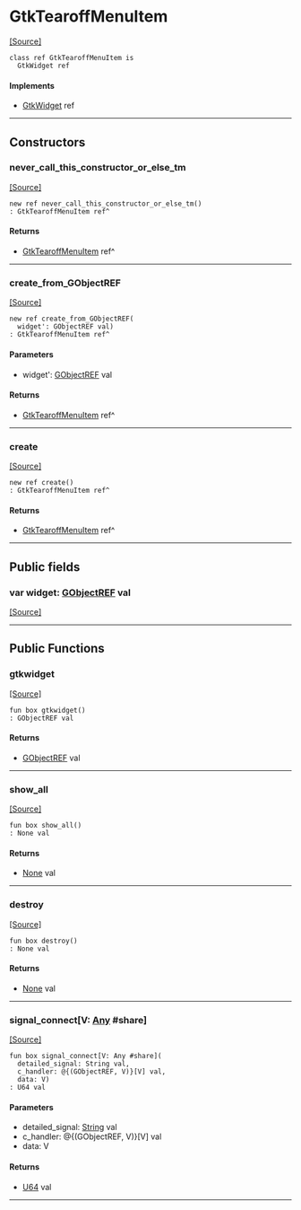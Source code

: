 # GtkTearoffMenuItem
<span class="source-link">[[Source]](src/gtk3/GtkTearoffMenuItem.md#L6)</span>
```pony
class ref GtkTearoffMenuItem is
  GtkWidget ref
```

#### Implements

* [GtkWidget](gtk3-GtkWidget.md) ref

---

## Constructors

### never_call_this_constructor_or_else_tm
<span class="source-link">[[Source]](src/gtk3/GtkTearoffMenuItem.md#L10)</span>


```pony
new ref never_call_this_constructor_or_else_tm()
: GtkTearoffMenuItem ref^
```

#### Returns

* [GtkTearoffMenuItem](gtk3-GtkTearoffMenuItem.md) ref^

---

### create_from_GObjectREF
<span class="source-link">[[Source]](src/gtk3/GtkTearoffMenuItem.md#L13)</span>


```pony
new ref create_from_GObjectREF(
  widget': GObjectREF val)
: GtkTearoffMenuItem ref^
```
#### Parameters

*   widget': [GObjectREF](gtk3-..-gobject-GObjectREF.md) val

#### Returns

* [GtkTearoffMenuItem](gtk3-GtkTearoffMenuItem.md) ref^

---

### create
<span class="source-link">[[Source]](src/gtk3/GtkTearoffMenuItem.md#L17)</span>


```pony
new ref create()
: GtkTearoffMenuItem ref^
```

#### Returns

* [GtkTearoffMenuItem](gtk3-GtkTearoffMenuItem.md) ref^

---

## Public fields

### var widget: [GObjectREF](gtk3-..-gobject-GObjectREF.md) val
<span class="source-link">[[Source]](src/gtk3/GtkTearoffMenuItem.md#L7)</span>



---

## Public Functions

### gtkwidget
<span class="source-link">[[Source]](src/gtk3/GtkTearoffMenuItem.md#L9)</span>


```pony
fun box gtkwidget()
: GObjectREF val
```

#### Returns

* [GObjectREF](gtk3-..-gobject-GObjectREF.md) val

---

### show_all
<span class="source-link">[[Source]](src/gtk3/GtkWidget.md#L4)</span>


```pony
fun box show_all()
: None val
```

#### Returns

* [None](builtin-None.md) val

---

### destroy
<span class="source-link">[[Source]](src/gtk3/GtkWidget.md#L7)</span>


```pony
fun box destroy()
: None val
```

#### Returns

* [None](builtin-None.md) val

---

### signal_connect\[V: [Any](builtin-Any.md) #share\]
<span class="source-link">[[Source]](src/gtk3/GtkWidget.md#L10)</span>


```pony
fun box signal_connect[V: Any #share](
  detailed_signal: String val,
  c_handler: @{(GObjectREF, V)}[V] val,
  data: V)
: U64 val
```
#### Parameters

*   detailed_signal: [String](builtin-String.md) val
*   c_handler: @{(GObjectREF, V)}[V] val
*   data: V

#### Returns

* [U64](builtin-U64.md) val

---

